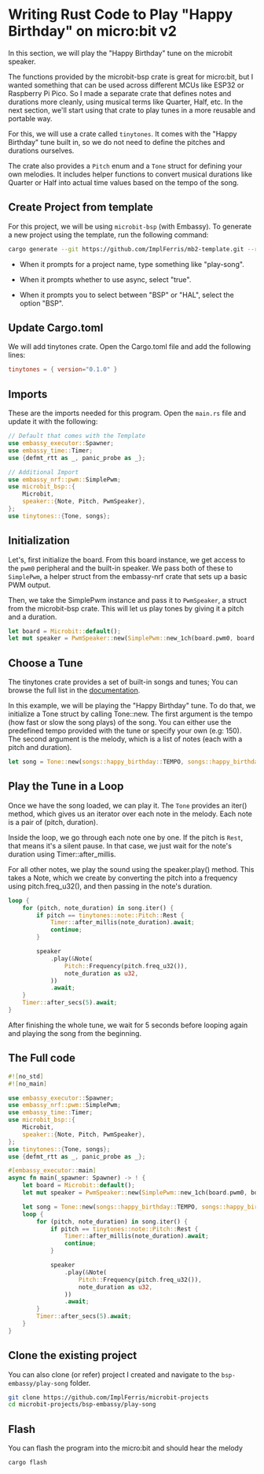 # Writing Rust Code to Play "Happy Birthday" on micro:bit v2

In this section, we will play the "Happy Birthday" tune on the microbit speaker. 

The functions provided by the microbit-bsp crate is great for micro:bit, but I wanted something that can be used across different MCUs like ESP32 or Raspberry Pi Pico. So I made a separate crate that defines notes and durations more cleanly, using musical terms like Quarter, Half, etc. In the next section, we'll start using that crate to play tunes in a more reusable and portable way.

For this, we will use a crate called `tinytones`. It comes with the "Happy Birthday" tune built in, so we do not need to define the pitches and durations ourselves. 

The crate also provides a `Pitch` enum and a `Tone` struct for defining your own melodies. It includes helper functions to convert musical durations like Quarter or Half into actual time values based on the tempo of the song.

## Create Project from template

For this project, we will be using `microbit-bsp` (with Embassy). To generate a new project using the template, run the following command:

```sh
cargo generate --git https://github.com/ImplFerris/mb2-template.git --rev 3d07b56
```

- When it prompts for a project name, type something like "play-song".

- When it prompts whether to use async, select "true".

- When it prompts you to select between "BSP" or "HAL", select the option "BSP".

## Update Cargo.toml

We will add tinytones crate. Open the Cargo.toml file and add the following lines:

```toml
tinytones = { version="0.1.0" }
```

## Imports
These are the imports needed for this program. Open the `main.rs` file and update it with the following:

```rust
// Default that comes with the Template
use embassy_executor::Spawner;
use embassy_time::Timer;
use {defmt_rtt as _, panic_probe as _};

// Additional Import
use embassy_nrf::pwm::SimplePwm;
use microbit_bsp::{
    Microbit,
    speaker::{Note, Pitch, PwmSpeaker},
};
use tinytones::{Tone, songs};

```

## Initialization

Let's, first initialize the board. From this board instance, we get access to the `pwm0` peripheral and the built-in speaker. We pass both of these to `SimplePwm`, a helper struct from the embassy-nrf crate that sets up a basic PWM output.

Then, we take the SimplePwm instance and pass it to `PwmSpeaker`, a struct from the microbit-bsp crate. This will let us play tones by giving it a pitch and a duration.

```rust
let board = Microbit::default();
let mut speaker = PwmSpeaker::new(SimplePwm::new_1ch(board.pwm0, board.speaker));
```

## Choose a Tune

The tinytones crate provides a set of built-in songs and tunes; You can browse the full list in the [documentation](https://docs.rs/tinytones/latest/tinytones/songs/index.html). 

In this example, we will be playing the "Happy Birthday" tune. To do that, we initialize a Tone struct by calling Tone::new. The first argument is the tempo (how fast or slow the song plays) of the song. You can either use the predefined tempo provided with the tune or specify your own (e.g: 150). The second argument is the melody, which is a list of notes (each with a pitch and duration). 

```rust
let song = Tone::new(songs::happy_birthday::TEMPO, songs::happy_birthday::MELODY);
```

## Play the Tune in a Loop
Once we have the song loaded, we can play it. The `Tone` provides an iter() method, which gives us an iterator over each note in the melody. Each note is a pair of (pitch, duration).

Inside the loop, we go through each note one by one. If the pitch is `Rest`, that means it's a silent pause. In that case, we just wait for the note's duration using Timer::after_millis.

For all other notes, we play the sound using the speaker.play() method. This takes a Note, which we create by converting the pitch into a frequency using pitch.freq_u32(), and then passing in the note's duration.

```rust
loop {
    for (pitch, note_duration) in song.iter() {
        if pitch == tinytones::note::Pitch::Rest {
            Timer::after_millis(note_duration).await;
            continue;
        }

        speaker
            .play(&Note(
                Pitch::Frequency(pitch.freq_u32()),
                note_duration as u32,
            ))
            .await;
    }
    Timer::after_secs(5).await;
}
```

After finishing the whole tune, we wait for 5 seconds before looping again and playing the song from the beginning.


## The Full code
```rust
#![no_std]
#![no_main]

use embassy_executor::Spawner;
use embassy_nrf::pwm::SimplePwm;
use embassy_time::Timer;
use microbit_bsp::{
    Microbit,
    speaker::{Note, Pitch, PwmSpeaker},
};
use tinytones::{Tone, songs};
use {defmt_rtt as _, panic_probe as _};

#[embassy_executor::main]
async fn main(_spawner: Spawner) -> ! {
    let board = Microbit::default();
    let mut speaker = PwmSpeaker::new(SimplePwm::new_1ch(board.pwm0, board.speaker));

    let song = Tone::new(songs::happy_birthday::TEMPO, songs::happy_birthday::MELODY);
    loop {
        for (pitch, note_duration) in song.iter() {
            if pitch == tinytones::note::Pitch::Rest {
                Timer::after_millis(note_duration).await;
                continue;
            }

            speaker
                .play(&Note(
                    Pitch::Frequency(pitch.freq_u32()),
                    note_duration as u32,
                ))
                .await;
        }
        Timer::after_secs(5).await;
    }
}
```


## Clone the existing project
You can also clone (or refer) project I created and navigate to the `bsp-embassy/play-song` folder.

```sh
git clone https://github.com/ImplFerris/microbit-projects
cd microbit-projects/bsp-embassy/play-song
```


## Flash

You can flash the program into the micro:bit and should hear the melody

```sh
cargo flash
```
